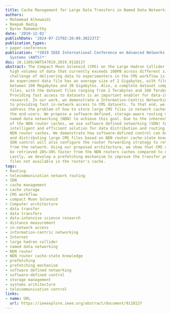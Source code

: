```yaml
---
title: Cache Management for Large Data Transfers in Named Data Networking using SDN
authors:
- Mohammad Alhowaidi
- Deepak Nadig
- Byrav Ramamurthy
date: '2019-12-01'
publishDate: '2024-07-21T02:26:09.302237Z'
publication_types:
- paper-conference
publication: '*2019 IEEE International Conference on Advanced Networks and Telecommunications
  Systems (ANTS)*'
doi: 10.1109/ANTS47819.2019.9118137
abstract: The Compact Muon Solenoid (CMS) on the Large Hadron Collider (LHC) manage
  high volumes of data that currently exceeds 100PB across different sites. An important
  challenge of delivering data to experimenters in the CMS workflow is the data volume.
  An experiment data file has an average size of 2 Gigabytes, with file sizes ranging
  between 100 Megabytes and 20 Gigabytes. Also, a complete dataset comprises of multiple
  files, with the dataset files ranging from 2 Terabytes and 100 Terabytes in size.
  Providing fast access to datasets is an important enabler for data-intensive science
  research. In our work, we demonstrate a Information-Centric Networking (ICN) approach
  to providing fast in-network access to CMS datasets. To that end, we must first
  address the problem of how to store large CMS files in network caches closer to
  the end-users. We propose a software-defined, storage-aware routing mechanism using
  named data networking (NDN) to achieve this goal. Due to the inherent capacity limitations
  of the NDN router caches, we use software defined networking (SDN) to provide an
  intelligent and efficient solution for data distribution and routing across multiple
  NDN router caches. We demonstrate how software-defined control can be used for partitioning
  and distributing large CMS files based on NDN router cache-state knowledge. Further,
  SDN control will also configure the router forwarding strategy to retrieve CMS data
  from the network. Using our proposed architecture, we show that CMS dataset can
  be retrieved 28%–38% faster from the NDN routers caches compared to existing approaches.
  Lastly, we develop a prefetching mechanism to improve the transfer performance of
  files not available in the router's cache.
tags:
- Routing
- telecommunication network routing
- SDN
- cache management
- cache storage
- CMS workflow
- compact Muon Solenoid
- Computer architecture
- data transfer
- data transfers
- data-intensive science research
- distance measurement
- in-network access
- information-centric networking
- Internet
- large hadron collider
- named data networking
- NDN router
- NDN router cache-state knowledge
- prefetching
- prefetching mechanism
- software defined networking
- software-defined control
- storage management
- systems architecture
- telecommunication control
links:
- name: URL
  url: https://ieeexplore.ieee.org/abstract/document/9118137
---
```

